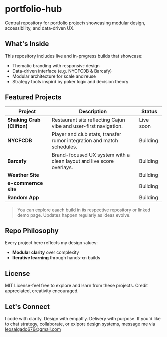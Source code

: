 # portfolio-hub
Central repository for portfolio projects showcasing modular design, accessibility, and data-driven UX.

## What's Inside

This repository includes live and in-progress builds that showcase:
- Thematic branding with responsive design
- Data-driven interface (e.g. NYCFCDB & Barcafy)
- Modular architecture for scale and reuse
- Strategy tools inspird by poker logic and decision theory

## Featured Projects

| Project         | Description                                                                | Status       |
|-----------------|----------------------------------------------------------------------------|--------------|
| **Shaking Crab (Clifton)** | Restaurant site reflecting Cajun vibe and user-first navigation.| Live soon    |
| **NYCFCDB** | Player and club stats, transfer rumor integration and match schedules.         | Building     |
| **Barcafy** | Brand-focused UX system with a clean layout and live score overlays.           | Building     |
| **Weather Site** |                                                                           | Building     |
| **e-commernce site** |                                                                       | Building     |
| **Random App** |                                                                             | Building     |

> You can explore eaach build in its respective repository or linked demo page. Updates happen regularly as ideas evolve.

## Repo Philosophy

Every project here reflects my design values:
- **Modular clarity** over complexity
- **Iterative learning** through hands-on builds

## License

MIT License-feel free to explore and learn from these projects. Credit appreciated, creativity encouraged.

## Let's Connect

I code with clarity. Design with empathy. Delivery with purpose.
If you'd like to chat strategy, collaborate, or exlpore design systems, message me via leosalgado676@gmail.com
